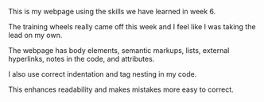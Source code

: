 This is my webpage using the skills we have learned in week 6.

The training wheels really came off this week and I feel like I was taking the lead on my own. 

The webpage has body elements, semantic markups, lists, external hyperlinks, notes in the code, and attributes. 

I also use correct indentation and tag nesting in my code.

This enhances readability and makes mistakes more easy to correct.